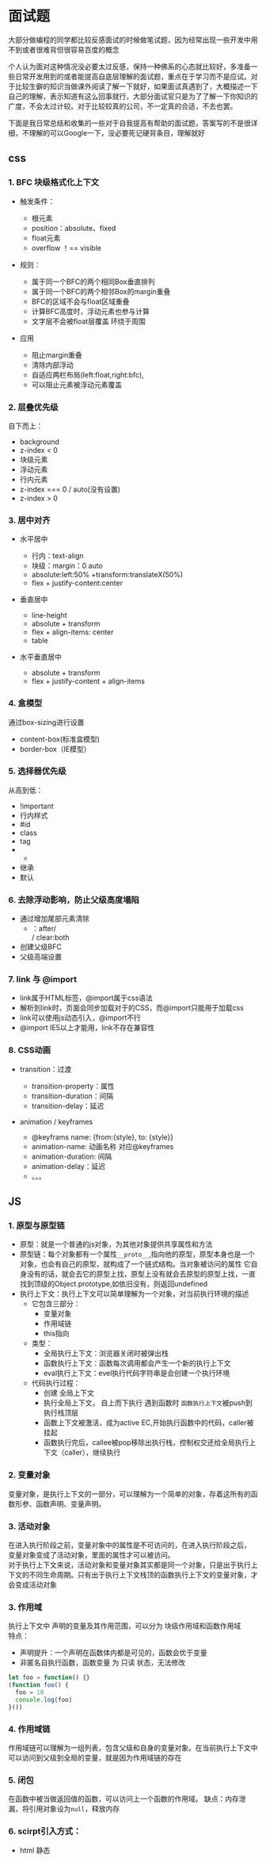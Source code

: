 # 面试题
大部分做编程的同学都比较反感面试的时候做笔试题，因为经常出现一些开发中用不到或者很难背但很容易百度的概念  

个人认为面对这种情况没必要太过反感，保持一种佛系的心态就比较好，多准备一些日常开发用到的或者能提高自底层理解的面试题，重点在于学习而不是应试。对于比较生僻的知识当做课外阅读了解一下就好，如果面试真遇到了，大概描述一下自己的理解，表示知道有这么回事就行，大部分面试官只是为了了解一下你知识的广度，不会太过计较。对于比较较真的公司，不一定真的合适，不去也罢。  

下面是我日常总结和收集的一些对于自我提高有帮助的面试题，答案写的不是很详细，不理解的可以Google一下，没必要死记硬背条目，理解就好


## css
### 1. BFC 块级格式化上下文
- 触发条件： 
  - 根元素
  - position：absolute、fixed
  - float元素
  - overflow ！== visible

- 规则：
  - 属于同一个BFC的两个相同Box垂直排列
  - 属于同一个BFC的两个相邻Box的margin重叠
  - BFC的区域不会与float区域重叠
  - 计算BFC高度时，浮动元素也参与计算
  - 文字层不会被float层覆盖  环绕于周围

- 应用
  - 阻止margin重叠
  - 清除内部浮动
  - 自适应两栏布局(left:float,right:bfc),
  - 可以阻止元素被浮动元素覆盖

### 2. 层叠优先级
自下而上：
- background
- z-index < 0
- 块级元素
- 浮动元素
- 行内元素
- z-index === 0 / auto(没有设置)
- z-index > 0
  
### 3. 居中对齐
- 水平居中
  - 行内：text-align
  - 块级：margin：0 auto
  - absolute:left:50% +transform:translateX(50%)
  - flex + justify-content:center
- 垂直居中
  - line-height
  - absolute + transform
  - flex + align-items: center
  - table

- 水平垂直居中
  - absolute + transform
  - flex + justify-content + align-items

### 4. 盒模型
通过box-sizing进行设置
- content-box(标准盒模型)
- border-box（IE模型）

### 5. 选择器优先级
从高到低：
- !important
- 行内样式
- #id
- class
- tag
- *
- 继承
- 默认

### 6. 去除浮动影响，防止父级高度塌陷   

- 通过增加尾部元素清除
  - ：after/ <br> / clear:both
- 创建父级BFC
- 父级高端设置

### 7. link 与 @import
- link属于HTML标签，@import属于css语法
- 解析到link时，页面会同步加载对于的CSS，而@import只能用于加载css
- link可以使用js动态引入，@import不行
- @import IE5以上才能用，link不存在兼容性

### 8. CSS动画
- transition：过渡
  - transition-property：属性
  - transition-duration：间隔
  - transition-delay：延迟

- animation / keyframes
  - @keyframs name: {from:{style}, to: {style}}
  - animation-name: 动画名称 对应@keyframes
  - animation-duration: 间隔
  - animation-delay：延迟
  - 。。。

## JS

### 1. 原型与原型链
- 原型：就是一个普通的js对象，为其他对象提供共享属性和方法
- 原型链：每个对象都有一个属性`__proto__`,指向他的原型，原型本身也是一个对象，也会有自己的原型，就构成了一个链式结构。当对象被访问的属性 它自身没有的话，就会去它的原型上找，原型上没有就会去原型的原型上找，一直找到顶级的Object.prototype,如依旧没有，则返回undefined
- 执行上下文：执行上下文可以简单理解为一个对象，对当前执行环境的描述
    - 它包含三部分：
      - 变量对象
      - 作用域链
      - this指向
    - 类型：
      - 全局执行上下文：浏览器关闭时被弹出栈
      - 函数执行上下文：函数每次调用都会产生一个新的执行上下文
      - eval执行上下文：evel执行代码字符串是会创建一个执行环境
    - 代码执行过程：
      - 创建 全局上下文
      - 执行全局上下文， 自上而下执行 遇到函数时 `函数执行上下文`被push到执行栈顶层
      - 函数上下文被激活，成为active EC,开始执行函数中的代码，caller被挂起
      - 函数执行完后，callee被pop移除出执行栈，控制权交还给全局执行上下文（caller），继续执行

### 2. 变量对象
变量对象，是执行上下文的一部分，可以理解为一个简单的对象，存着这所有的函数形参、函数声明、变量声明。
### 3. 活动对象
在进入执行阶段之前，变量对象中的属性是不可访问的，在进入执行阶段之后， 变量对象变成了活动对象，里面的属性才可以被访问。  
对于执行上下文来说，活动对象和变量对象其实都是同一个对象，只是出于执行上下文的不同生命周期。只有出于执行上下文栈顶的函数执行上下文的变量对象，才会变成活动对象
### 3. 作用域
执行上下文中 声明的变量及其作用范围，可以分为 块级作用域和函数作用域  
特点：
- 声明提升：一个声明在函数体内都是可见的，函数会优于变量
- 非匿名自执行函数，函数变量 为 只读 状态，无法修改
```js
let foo = function() {}
(function foo() {
  foo = 10
  console.log(foo)
}())
```
### 4. 作用域链
作用域链可以理解为一组列表，包含父级和自身的变量对象。在当前执行上下文中可以访问到父级到全局的变量，就是因为作用域链的存在

### 5. 闭包
在函数中被当做返回值的函数，可以访问上一个函数的作用域。 
缺点：内存泄漏，将引用对象设为`null`，释放内存

### 6. scirpt引入方式：
- html 静态<script>标签
- js 动态插入<script>
- <script defer>: 立即下载，不影响其他操作；文档解析完成之后执行，也就是解析到</html>后再执行
- <script async>: 立即下载，不影响其他操作；下载完立即执行，暂停HTML解析

### 7. 对象拷贝
- 浅拷贝：以赋值的形式拷贝对象，指向的时同一个地址
- 深拷贝：递归+类型判断
  
### 8. new运算符的执行过程
- 新生成一个对象
- 设置原型：obj.__proto__ = FunctionA.prototype
- 绑定this: FunctionA.call(this)
- 返回新对象（如果改造函数没有的话）

### 9. instanceof原理
在原型链上如果能找到`constructor.prototype` 与 该构造函数的`prototype`相等，就返回true

### 10. 类型判断


















### 各种实现流程
### 1. promise是怎么实现的？
promise的核心就是一个then方法，还有两个值value和reason，分别保存成功时的值和失败的原因，还有三个状态：fulfilled,padding,rejected.  
then方法的核心是创建并返回一个新的promise，在excutor中将成功和失败的回调push到对应的回调栈中，在调用resolve或reject函数时创建一个微任务清空回调栈
resolve负责将用户传的value赋值给新的promise实例的value属性，在调用成功的回调的时候 传给onfulfilled
```js
let p = new Promsie((resolve, reject) => {
    resolve(value)
})
p.then(function onfulfilled(res) => {
    return value
}).then(function onfulfilled(res) => {
    
})
```

### 2. VueX是怎么实现的？
首先实现install方法进行插件注册，通过Vue.mixin函数 在beforeCreate钩子中 将所有组件的实例都添加一个$store属性，可以访问到store实例

创建一个Vue实例，将state放到vm实例的data上，从而实现响应式，重写一下state的getter，访问state时都从vm实例上拿数据

### 3. 如何封装Element的table和form组件？



### 4. bable的polifile和runtime的区别？
- bable的默认配置只会将新的语法转换成es5,不会转换api,像promise、set、map这种全局对象。
- 当运行环境中没有用到的api时，polyfill会做兼容，实现一些全局方法，同时也会污染全局变量
- babel-runtime不会污染全局方法，当没有相应的api时，runtime会自动引入。但是runtime不能转码实例上的方法，比如`'hello'.includes('l')`

### 5. git flow:
> git 分支的本质是指向提交对象的可变指针。  
> tag 和branch类似，都是指针，但是是固定的，不能commit，只能checkout；branch是可变指针
- 首先我们会有一个production分支，通常用master分支代替，包含最新发布到生产环境的代码，这个分支不能修改，只能从其他分支合并。
- develop分支，这个分支是我们的主开发分支，包含所有下一次要发布的代码，主要用来合并其他分支，如feature 功能开发分支
- feature，这个分支是用来开发新功能的，一旦开发完成，就会合并到devlop分支，等待一下次发布
- release分支，当我们需要往生成环境发布一个新版本的时候，会从develop分支checkout一个新的分支，完成发布后，会合并到develop和master分支
- fix分支，当线上产品发现bug时，我们会从master分支checkout一个fix分支，修复完成后，合并到master和develop分支

### 6. diff算法的了解
- diff算法的本质是找出两个对象之间的差异，目的是尽可能复用节点。
- Vue首先会判断是否是同一个组件，它是根据key和tag去判断的，还有一些其他的属性，具体的记不清了。
- 如果不是同一个组件就删除重建，是的话就更新，比较出两个对象的差异，直接对真是DOM进行增删改操作。
- updateChildren子组件更新，组件下面可能会存在多个子组件，依次对比前后子组件是否为同一组件，是的话就调用patchNode方法，否则删除重建。
- 在比较时做了一些对常见操作的优化，首先是常规比较，首对首，然后会考虑到有倒序的情况，首对尾；删除第一个元素的情况，尾对尾

### 7. Vue-router的原理
- 首先监听`hashChange`事件
- 拿到hash值`#`后面的path字符串'/xxx',传给`transitionTo`方法
- transitionTo:通过`match`方法根据`path`匹配到相应的路由
- 依次执行`beforeHooks`/`updateRoute(route)`/'onComplete'
- updateRoute: `this.current=route`
- 通过vue的响应式实现视图更新:`Vue.util.defineReactive(this, '_route', this._router.history.current)`



## 头条一面
1. 实现一个函数，判定一个给定的正整数n,是否和除了它自身以外的所有正因子之和相等，相等返回true， 否则返回false。
   示例： 输入：28， 输出： true  
   解释： 28的正因子：1，2，4，7，14.1+2+4+7+14=28
```js
function isSum(n) {
    let res = 0
    let item = 1
    while( item < n ) {
        if(n % item === 0) {
            res += item
        }
        item++
    }
    return res === n
}
console.log(isSum(28))  // true
```